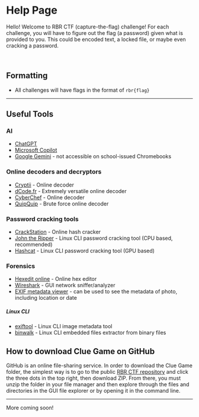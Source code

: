 # Help Page
Hello! Welcome to RBR CTF (capture-the-flag) challenge! For each challenge, you will have to figure out the flag (a password) given what is provided to you. This could be encoded text, a locked file, or maybe even cracking a password.

<br>

## Formatting
- All challenges will have flags in the format of ```rbr{flag}```
---
## Useful Tools
### AI
- [ChatGPT](https://chatgpt.com)
- [Microsoft Copilot](https://copilot.microsoft.com)
- [Google Gemini](https://gemini.google.com) - not accessible on school-issued Chromebooks

### Online decoders and decryptors
- [Cryptii](https://cryptii.com) - Online decoder
- [dCode.fr](https://www.dcode.fr) - Extremely versatile online decoder
- [CyberChef](https://toolbox.itsec.tamu.edu/) - Online decoder
- [QuipQuip](https://https://quipqiup.com/) - Brute force online decoder

### Password cracking tools
- [CrackStation](https://crackstation.net/) - Online hash cracker
- [John the Ripper](https://www.openwall.com/john/) - Linux CLI password cracking tool (CPU based, recommended)
- [Hashcat](https://hashcat.net) - Linux CLI password cracking tool (GPU based)

### Forensics
- [Hexedit online](https://hexed.it) - Online hex editor
- [Wireshark](https://www.wireshark.org/) - GUI network sniffer/analyzer
- [EXIF metadata viewer](https://www.metadata2go.com/view-metadata) - can be used to see the metadata of photo, including location or date
##### Linux CLI
- [exiftool](https://exiftool.org/) - Linux CLI image metadata tool
- [binwalk](https://gist.github.com/briankip/8f8747a2488af827e3b4) - Linux CLI embedded files extractor from binary files
## How to download Clue Game on GitHub
GitHub is an online file-sharing service. In order to download the Clue Game folder, the simplest way is to go to the public [RBR CTF repository](github.com/aidanlenahan/rbrctf) and click the three dots in the top right, then download ZIP. From there, you must unzip the folder in your file manager and then explore through the files and directories in the GUI file explorer or by opening it in the command line. 

------

More coming soon!

